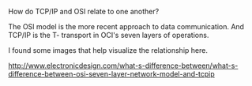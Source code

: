 How do TCP/IP and OSI relate to one another?

The OSI model is the more recent approach to data communication. And TCP/IP is the T- transport in OCI's seven layers of operations.

I found some images that help visualize the relationship here.


http://www.electronicdesign.com/what-s-difference-between/what-s-difference-between-osi-seven-layer-network-model-and-tcpip
